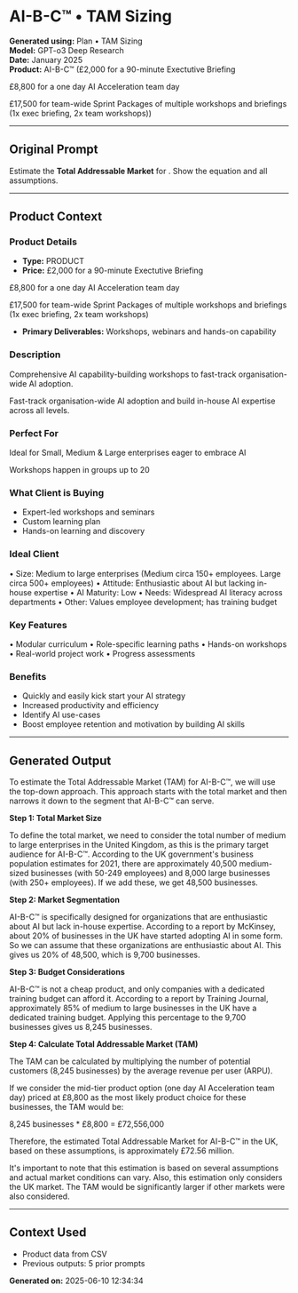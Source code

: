 # AI-B-C™ • TAM Sizing

**Generated using:** Plan • TAM Sizing  
**Model:** GPT-o3 Deep Research  
**Date:** January 2025  
**Product:** AI-B-C™ (£2,000 for a 90-minute Exectutive Briefing

£8,800 for a one day AI Acceleration team day

£17,500 for team-wide Sprint Packages of multiple workshops and briefings  (1x exec briefing, 2x team workshops))

---

## Original Prompt
Estimate the **Total Addressable Market** for <market>. Show the equation and all assumptions.

---

## Product Context

### **Product Details**
- **Type:** PRODUCT
- **Price:** £2,000 for a 90-minute Exectutive Briefing

£8,800 for a one day AI Acceleration team day

£17,500 for team-wide Sprint Packages of multiple workshops and briefings  (1x exec briefing, 2x team workshops)
- **Primary Deliverables:** Workshops, webinars and hands-on capability

### **Description**
Comprehensive AI capability-building workshops to fast-track organisation-wide AI adoption.

Fast-track organisation-wide AI adoption and build in-house AI expertise across all levels.

### **Perfect For**
Ideal for Small, Medium & Large enterprises eager to embrace AI

Workshops happen in groups up to 20

### **What Client is Buying**
- Expert-led workshops and seminars  
- Custom learning plan
- Hands-on learning and discovery

### **Ideal Client**
• Size: Medium to large enterprises (Medium circa 150+ employees. Large circa 500+ employees) 
• Attitude: Enthusiastic about AI but lacking in-house expertise 
• AI Maturity: Low 
• Needs: Widespread AI literacy across departments 
• Other: Values employee development; has training budget

### **Key Features**
• Modular curriculum 
• Role-specific learning paths 
• Hands-on workshops 
• Real-world project work 
• Progress assessments

### **Benefits**
- Quickly and easily kick start your AI strategy
- Increased productivity and efficiency
- Identify AI use-cases
- Boost employee retention and motivation by building AI skills

---

## Generated Output

To estimate the Total Addressable Market (TAM) for AI-B-C™, we will use the top-down approach. This approach starts with the total market and then narrows it down to the segment that AI-B-C™ can serve.

**Step 1: Total Market Size**

To define the total market, we need to consider the total number of medium to large enterprises in the United Kingdom, as this is the primary target audience for AI-B-C™. According to the UK government's business population estimates for 2021, there are approximately 40,500 medium-sized businesses (with 50-249 employees) and 8,000 large businesses (with 250+ employees). If we add these, we get 48,500 businesses. 

**Step 2: Market Segmentation**

AI-B-C™ is specifically designed for organizations that are enthusiastic about AI but lack in-house expertise. According to a report by McKinsey, about 20% of businesses in the UK have started adopting AI in some form. So we can assume that these organizations are enthusiastic about AI. This gives us 20% of 48,500, which is 9,700 businesses.

**Step 3: Budget Considerations**

AI-B-C™ is not a cheap product, and only companies with a dedicated training budget can afford it. According to a report by Training Journal, approximately 85% of medium to large businesses in the UK have a dedicated training budget. Applying this percentage to the 9,700 businesses gives us 8,245 businesses.

**Step 4: Calculate Total Addressable Market (TAM)**

The TAM can be calculated by multiplying the number of potential customers (8,245 businesses) by the average revenue per user (ARPU). 

If we consider the mid-tier product option (one day AI Acceleration team day) priced at £8,800 as the most likely product choice for these businesses, the TAM would be:

8,245 businesses * £8,800 = £72,556,000

Therefore, the estimated Total Addressable Market for AI-B-C™ in the UK, based on these assumptions, is approximately £72.56 million.

It's important to note that this estimation is based on several assumptions and actual market conditions can vary. Also, this estimation only considers the UK market. The TAM would be significantly larger if other markets were also considered.

---

## Context Used
- Product data from CSV
- Previous outputs: 5 prior prompts

**Generated on:** 2025-06-10 12:34:34
